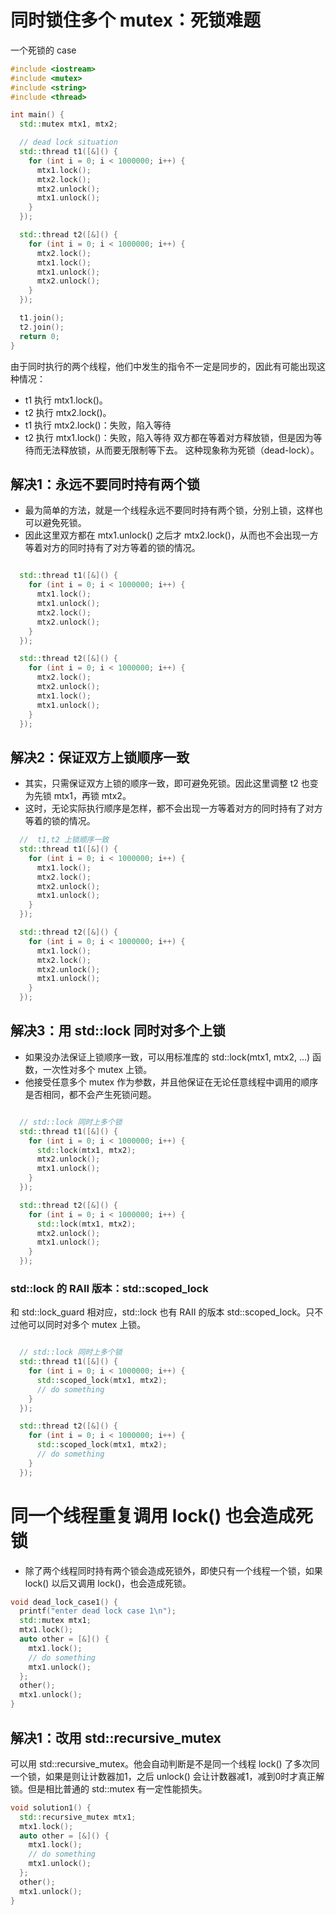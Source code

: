 # 同时锁住多个 mutex：死锁难题

一个死锁的 case

```c++
#include <iostream>
#include <mutex>
#include <string>
#include <thread>

int main() {
  std::mutex mtx1, mtx2;

  // dead lock situation
  std::thread t1([&]() {
    for (int i = 0; i < 1000000; i++) {
      mtx1.lock();
      mtx2.lock();
      mtx2.unlock();
      mtx1.unlock();
    }
  });

  std::thread t2([&]() {
    for (int i = 0; i < 1000000; i++) {
      mtx2.lock();
      mtx1.lock();
      mtx1.unlock();
      mtx2.unlock();
    }
  });

  t1.join();
  t2.join();
  return 0;
}

```

由于同时执行的两个线程，他们中发生的指令不一定是同步的，因此有可能出现这种情况：

- t1 执行 mtx1.lock()。
- t2 执行 mtx2.lock()。
- t1 执行 mtx2.lock()：失败，陷入等待
- t2 执行 mtx1.lock()：失败，陷入等待
  双方都在等着对方释放锁，但是因为等待而无法释放锁，从而要无限制等下去。
  这种现象称为死锁（dead-lock）。

## 解决1：永远不要同时持有两个锁

- 最为简单的方法，就是一个线程永远不要同时持有两个锁，分别上锁，这样也可以避免死锁。
- 因此这里双方都在 mtx1.unlock() 之后才 mtx2.lock()，从而也不会出现一方等着对方的同时持有了对方等着的锁的情况。

```c++

  std::thread t1([&]() {
    for (int i = 0; i < 1000000; i++) {
      mtx1.lock();
      mtx1.unlock();
      mtx2.lock();
      mtx2.unlock();
    }
  });

  std::thread t2([&]() {
    for (int i = 0; i < 1000000; i++) {
      mtx2.lock();
      mtx2.unlock();
      mtx1.lock();
      mtx1.unlock();
    }
  });

```

## 解决2：保证双方上锁顺序一致

- 其实，只需保证双方上锁的顺序一致，即可避免死锁。因此这里调整 t2 也变为先锁 mtx1，再锁 mtx2。
- 这时，无论实际执行顺序是怎样，都不会出现一方等着对方的同时持有了对方等着的锁的情况。

```c++
  //  t1,t2 上锁顺序一致
  std::thread t1([&]() {
    for (int i = 0; i < 1000000; i++) {
      mtx1.lock();
      mtx2.lock();
      mtx2.unlock();
      mtx1.unlock();
    }
  });

  std::thread t2([&]() {
    for (int i = 0; i < 1000000; i++) {
      mtx1.lock();
      mtx2.lock();
      mtx2.unlock();
      mtx1.unlock();
    }
  });

```

## 解决3：用 std::lock 同时对多个上锁

- 如果没办法保证上锁顺序一致，可以用标准库的 std::lock(mtx1, mtx2, ...) 函数，一次性对多个 mutex 上锁。
- 他接受任意多个 mutex 作为参数，并且他保证在无论任意线程中调用的顺序是否相同，都不会产生死锁问题。

```c++

  // std::lock 同时上多个锁
  std::thread t1([&]() {
    for (int i = 0; i < 1000000; i++) {
      std::lock(mtx1, mtx2);
      mtx2.unlock();
      mtx1.unlock();
    }
  });

  std::thread t2([&]() {
    for (int i = 0; i < 1000000; i++) {
      std::lock(mtx1, mtx2);
      mtx2.unlock();
      mtx1.unlock();
    }
  });

```

### std::lock 的 RAII 版本：std::scoped_lock

和 std::lock_guard 相对应，std::lock 也有 RAII 的版本 std::scoped_lock。只不过他可以同时对多个 mutex 上锁。

```c++

  // std::lock 同时上多个锁
  std::thread t1([&]() {
    for (int i = 0; i < 1000000; i++) {
      std::scoped_lock(mtx1, mtx2);
      // do something
    }
  });

  std::thread t2([&]() {
    for (int i = 0; i < 1000000; i++) {
      std::scoped_lock(mtx1, mtx2);
      // do something
    }
  });

```

# 同一个线程重复调用 lock() 也会造成死锁

- 除了两个线程同时持有两个锁会造成死锁外，即使只有一个线程一个锁，如果 lock() 以后又调用 lock()，也会造成死锁。

```c++
void dead_lock_case1() {
  printf("enter dead lock case 1\n");
  std::mutex mtx1;
  mtx1.lock();
  auto other = [&]() {
    mtx1.lock();
    // do something
    mtx1.unlock();
  };
  other();
  mtx1.unlock();
}
```

## 解决1：改用 std::recursive_mutex

可以用 std::recursive_mutex。他会自动判断是不是同一个线程 lock() 了多次同一个锁，如果是则让计数器加1，之后 unlock() 会让计数器减1，减到0时才真正解锁。但是相比普通的 std::mutex 有一定性能损失。

```c++
void solution1() {
  std::recursive_mutex mtx1;
  mtx1.lock();
  auto other = [&]() {
    mtx1.lock();
    // do something
    mtx1.unlock();
  };
  other();
  mtx1.unlock();
}
```
